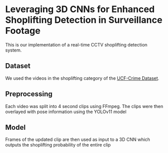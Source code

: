 # Leveraging 3D CNNs for Enhanced Shoplifting Detection in Surveillance Footage

This is our implementation of a real-time CCTV shoplifting detection system.

## Dataset

We used the videos in the shoplifting category of the [UCF-Crime Dataset](https://www.crcv.ucf.edu/projects/real-world/). 

## Preprocessing

Each video was split into 4 second clips using FFmpeg. The clips were then overlayed with pose information using the YOLOv11 model

## Model

Frames of the updated clip are then used as input to a 3D CNN which outputs the shoplifting probability of the entire clip

